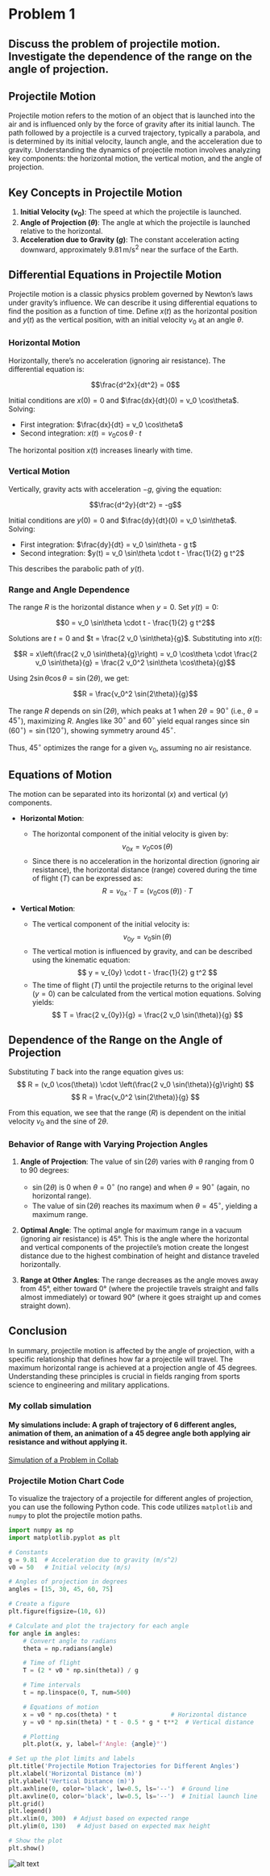 # Problem 1

## Discuss the problem of projectile motion. Investigate the dependence of the range on the angle of projection.

## Projectile Motion

Projectile motion refers to the motion of an object that is launched into the air and is influenced only by the force of gravity after its initial launch. The path followed by a projectile is a curved trajectory, typically a parabola, and is determined by its initial velocity, launch angle, and the acceleration due to gravity. Understanding the dynamics of projectile motion involves analyzing key components: the horizontal motion, the vertical motion, and the angle of projection.



## Key Concepts in Projectile Motion

1. **Initial Velocity ($v_0$)**: The speed at which the projectile is launched.
2. **Angle of Projection ($\theta$)**: The angle at which the projectile is launched relative to the horizontal.
3. **Acceleration due to Gravity ($g$)**: The constant acceleration acting downward, approximately $9.81 \, \text{m/s}^2$ near the surface of the Earth.

## Differential Equations in Projectile Motion

Projectile motion is a classic physics problem governed by Newton’s laws under gravity’s influence. We can describe it using differential equations to find the position as a function of time. Define $x(t)$ as the horizontal position and $y(t)$ as the vertical position, with an initial velocity $v_0$ at an angle $\theta$.

### Horizontal Motion
Horizontally, there’s no acceleration (ignoring air resistance). The differential equation is:

$$\frac{d^2x}{dt^2} = 0$$

Initial conditions are $x(0) = 0$ and $\frac{dx}{dt}(0) = v_0 \cos\theta$. Solving:
- First integration: $\frac{dx}{dt} = v_0 \cos\theta$
- Second integration: $x(t) = v_0 \cos\theta \cdot t$

The horizontal position $x(t)$ increases linearly with time.

### Vertical Motion
Vertically, gravity acts with acceleration $-g$, giving the equation:

$$\frac{d^2y}{dt^2} = -g$$

Initial conditions are $y(0) = 0$ and $\frac{dy}{dt}(0) = v_0 \sin\theta$. Solving:
- First integration: $\frac{dy}{dt} = v_0 \sin\theta - g t$
- Second integration: $y(t) = v_0 \sin\theta \cdot t - \frac{1}{2} g t^2$

This describes the parabolic path of $y(t)$.

### Range and Angle Dependence
The range $R$ is the horizontal distance when $y = 0$. Set $y(t) = 0$:

$$0 = v_0 \sin\theta \cdot t - \frac{1}{2} g t^2$$

Solutions are $t = 0$ and $t = \frac{2 v_0 \sin\theta}{g}$. Substituting into $x(t)$:

$$R = x\left(\frac{2 v_0 \sin\theta}{g}\right) = v_0 \cos\theta \cdot \frac{2 v_0 \sin\theta}{g} = \frac{2 v_0^2 \sin\theta \cos\theta}{g}$$

Using $2 \sin\theta \cos\theta = \sin(2\theta)$, we get:

$$R = \frac{v_0^2 \sin(2\theta)}{g}$$

The range $R$ depends on $\sin(2\theta)$, which peaks at 1 when $2\theta = 90^\circ$ (i.e., $\theta = 45^\circ$), maximizing $R$. Angles like $30^\circ$ and $60^\circ$ yield equal ranges since $\sin(60^\circ) = \sin(120^\circ)$, showing symmetry around $45^\circ$.

Thus, $45^\circ$ optimizes the range for a given $v_0$, assuming no air resistance.

## Equations of Motion

The motion can be separated into its horizontal ($x$) and vertical ($y$) components. 

- **Horizontal Motion**: 
  - The horizontal component of the initial velocity is given by:
    $$
    v_{0x} = v_0 \cos(\theta)
    $$
  - Since there is no acceleration in the horizontal direction (ignoring air resistance), the horizontal distance (range) covered during the time of flight ($T$) can be expressed as:
    $$
    R = v_{0x} \cdot T = (v_0 \cos(\theta)) \cdot T
    $$

- **Vertical Motion**: 
  - The vertical component of the initial velocity is:
    $$
    v_{0y} = v_0 \sin(\theta)
    $$
  - The vertical motion is influenced by gravity, and can be described using the kinematic equation:
    $$
    y = v_{0y} \cdot t - \frac{1}{2} g t^2
    $$
  - The time of flight ($T$) until the projectile returns to the original level ($y = 0$) can be calculated from the vertical motion equations. Solving yields:
    $$
    T = \frac{2 v_{0y}}{g} = \frac{2 v_0 \sin(\theta)}{g}
    $$

## Dependence of the Range on the Angle of Projection

Substituting $T$ back into the range equation gives us:
$$
R = (v_0 \cos(\theta)) \cdot \left(\frac{2 v_0 \sin(\theta)}{g}\right)
$$
$$
R = \frac{v_0^2 \sin(2\theta)}{g}
$$

From this equation, we see that the range ($R$) is dependent on the initial velocity $v_0$ and the sine of $2\theta$.

### Behavior of Range with Varying Projection Angles

1. **Angle of Projection**: The value of $\sin(2\theta)$ varies with $\theta$ ranging from 0 to 90 degrees:
   - $\sin(2\theta)$ is 0 when $\theta = 0^\circ$ (no range) and when $\theta = 90^\circ$ (again, no horizontal range).
   - The value of $\sin(2\theta)$ reaches its maximum when $\theta = 45^\circ$, yielding a maximum range.

2. **Optimal Angle**: The optimal angle for maximum range in a vacuum (ignoring air resistance) is 45°. This is the angle where the horizontal and vertical components of the projectile’s motion create the longest distance due to the highest combination of height and distance traveled horizontally.

3. **Range at Other Angles**: The range decreases as the angle moves away from 45°, either toward 0° (where the projectile travels straight and falls almost immediately) or toward 90° (where it goes straight up and comes straight down).

## Conclusion

In summary, projectile motion is affected by the angle of projection, with a specific relationship that defines how far a projectile will travel. The maximum horizontal range is achieved at a projection angle of 45 degrees. Understanding these principles is crucial in fields ranging from sports science to engineering and military applications.

### My collab simulation

#### My simulations include: A graph of trajectory of 6 different angles, animation of them, an animation of a 45 degree angle both applying air resistance and without applying it.

[Simulation of a Problem in Collab](https://colab.research.google.com/drive/1mY5PqweqT_qiVlbtjPHxcoOsewLnSNBb?usp=sharing)

### Projectile Motion Chart Code

To visualize the trajectory of a projectile for different angles of projection, you can use the following Python code. This code utilizes `matplotlib` and `numpy` to plot the projectile motion paths.

```python
import numpy as np
import matplotlib.pyplot as plt

# Constants
g = 9.81  # Acceleration due to gravity (m/s^2)
v0 = 50   # Initial velocity (m/s)

# Angles of projection in degrees
angles = [15, 30, 45, 60, 75]

# Create a figure
plt.figure(figsize=(10, 6))

# Calculate and plot the trajectory for each angle
for angle in angles:
    # Convert angle to radians
    theta = np.radians(angle)

    # Time of flight
    T = (2 * v0 * np.sin(theta)) / g

    # Time intervals
    t = np.linspace(0, T, num=500)

    # Equations of motion
    x = v0 * np.cos(theta) * t               # Horizontal distance
    y = v0 * np.sin(theta) * t - 0.5 * g * t**2  # Vertical distance

    # Plotting
    plt.plot(x, y, label=f'Angle: {angle}°')

# Set up the plot limits and labels
plt.title('Projectile Motion Trajectories for Different Angles')
plt.xlabel('Horizontal Distance (m)')
plt.ylabel('Vertical Distance (m)')
plt.axhline(0, color='black', lw=0.5, ls='--')  # Ground line
plt.axvline(0, color='black', lw=0.5, ls='--')  # Initial launch line
plt.grid()
plt.legend()
plt.xlim(0, 300)  # Adjust based on expected range
plt.ylim(0, 130)   # Adjust based on expected max height

# Show the plot
plt.show()
```
![alt text](image.png)
